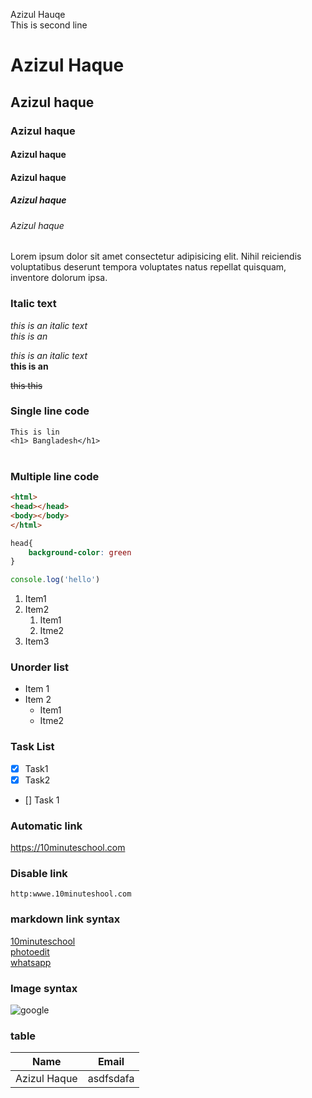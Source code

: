 <!-- markdown-->
Azizul Hauqe <br/>
This is second line



# Azizul Haque
## Azizul haque
### Azizul haque
#### Azizul haque
#### Azizul haque
##### Azizul haque
###### Azizul haque

<p>Lorem ipsum dolor sit amet consectetur adipisicing elit. Nihil reiciendis voluptatibus deserunt tempora voluptates natus repellat quisquam, inventore dolorum ipsa.</p>

### Italic text
<i>this is an italic text </i><br/>
_this is an_

<i>this is an italic text </i>  
__this is an__

<del>this </del>
~~this~~
### Single line code 
`This is lin`  
`<h1> Bangladesh</h1>`
</br><br>
### Multiple line code
```html
<html>
<head></head>
<body></body>
</html>
```
```css
head{
    background-color: green
}
```
```javascript
console.log('hello')
```

1. Item1
2. Item2
    1. Item1
    2. Itme2
3. Item3


### Unorder list
- Item 1 
- Item 2 
    - Item1
    - Itme2


### Task List
- [x] Task1
- [x] Task2
- [] Task 1



### Automatic link 
https://10minuteschool.com

### Disable link 

`http:wwwe.10minuteshool.com`


### markdown link syntax 

[10minuteschool](https://10minuteschool.com)  
[photoedit][room]  
[whatsapp][whatsapplink]


<!-- All link is here-->

[room]:https://app.photoroom.com/login?next=%2Fyour-content%2Fdesigns

[whatsapplink]:https://web.whatsapp.com/


### Image syntax

![google](./markdown/1122.JPG)


### table 

| Name | Email |  
| ---- | ----  |  
| Azizul Haque | asdfsdafa


